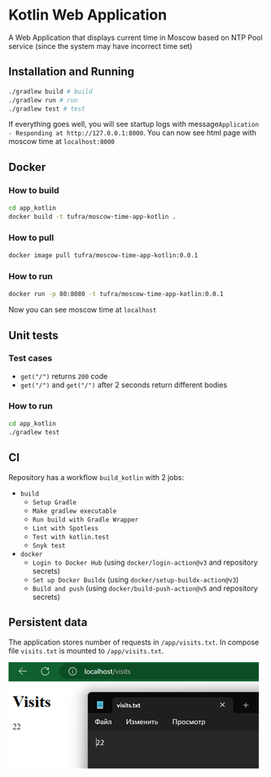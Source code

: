 # Kotlin Web Application

A Web Application that displays current time in Moscow based on NTP Pool service (since the system may have incorrect time set)

## Installation and Running

```bash
./gradlew build # build
./gradlew run # run
./gradlew test # test
```

If everything goes well, you will see startup logs with message`Application - Responding at http://127.0.0.1:8000`. You can now see html page with moscow time at `localhost:8000`

## Docker

### How to build

```bash
cd app_kotlin
docker build -t tufra/moscow-time-app-kotlin .
```

### How to pull

```bash
docker image pull tufra/moscow-time-app-kotlin:0.0.1
```

### How to run

```bash
docker run -p 80:8080 -t tufra/moscow-time-app-kotlin:0.0.1
```

Now you can see moscow time at `localhost`

## Unit tests

### Test cases

- `get("/")` returns `200` code
- `get("/")` and `get("/")` after 2 seconds return different bodies

### How to run

```bash
cd app_kotlin
./gradlew test
```

## CI

Repository has a workflow `build_kotlin` with 2 jobs:

- `build`
    - `Setup Gradle`
    - `Make gradlew executable`
    - `Run build with Gradle Wrapper`
    - `Lint with Spotless`
    - `Test with kotlin.test`
    - `Snyk test`
- `docker`
    - `Login to Docker Hub` (using `docker/login-action@v3` and repository secrets)
    - `Set up Docker Buildx` (using `docker/setup-buildx-action@v3`)
    - `Build and push` (using `docker/build-push-action@v5` and repository secrets)

## Persistent data

The application stores number of requests in `/app/visits.txt`. In compose file `visits.txt` is mounted to `/app/visits.txt`.

![img.png](imgs/img.png)
